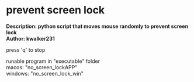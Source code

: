 # prevent screen lock <br />
**Description: python script that moves mouse randomly to prevent screen lock** <br />
**Author: kwalker231** <br />

press 'q' to stop

runable program in "executable" folder <br />
macos: "no_screen_lockAPP" <br />
windows: "no_screen_lock_win" <br />
